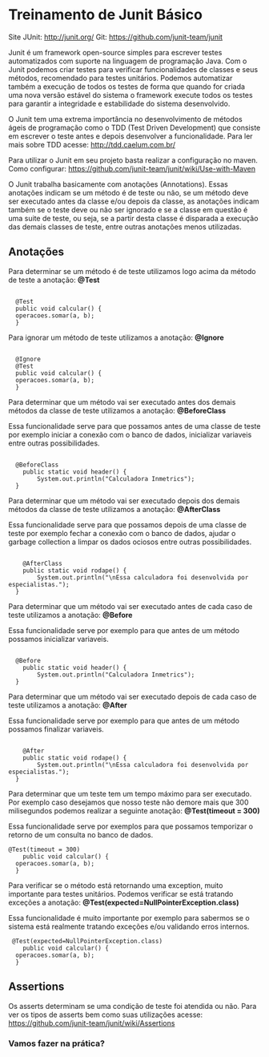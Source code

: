 # Treinamento de Junit Básico

Site JUnit:  http://junit.org/
Git:  https://github.com/junit-team/junit 

Junit é um framework open-source simples para escrever testes automatizados com suporte na linguagem de programação Java. Com o Junit podemos criar testes para verificar funcionalidades de classes e seus métodos, recomendado para testes unitários. Podemos automatizar também a execução de todos os testes de forma que quando for criada uma nova versão estável do sistema o framework execute todos os testes para garantir a integridade e estabilidade do sistema desenvolvido.

O Junit tem uma extrema importância no desenvolvimento de métodos ágeis de programação como o TDD (Test Driven Development) que consiste em escrever o teste antes e depois desenvolver a funcionalidade. Para ler mais sobre TDD acesse: http://tdd.caelum.com.br/

Para utilizar o Junit em seu projeto basta realizar a configuração no maven. Como configurar: https://github.com/junit-team/junit/wiki/Use-with-Maven

O Junit trabalha basicamente com anotações (Annotations). Essas anotações indicam se um método é de teste ou não, se um método deve ser executado antes da classe e/ou depois da classe, as anotações indicam também se o teste deve ou não ser ignorado e se a classe em questão é uma suite de teste, ou seja, se a partir desta classe é disparada a execução das demais classes de teste, entre outras anotações menos utilizadas.

## Anotações

Para determinar se um método é de teste utilizamos logo acima da método de teste a anotação: <b>@Test</b>

<pre><code>
  @Test
  public void calcular() {
  operacoes.somar(a, b);
  }</pre></code>

Para ignorar um método de teste utilizamos a anotação: <b>@Ignore</b>

<pre><code> 
  @Ignore
  @Test
  public void calcular() {
  operacoes.somar(a, b);
  }</pre></code>
  
Para determinar que um método vai ser executado antes dos demais métodos da classe de teste utilizamos a anotação: <b>@BeforeClass</b>

Essa funcionalidade serve para que possamos antes de uma classe de teste por exemplo iniciar a conexão com o banco de dados, inicializar variaveis entre outras possibilidades.

<pre><code> 
  @BeforeClass
	public static void header() {
		System.out.println("Calculadora Inmetrics");
  }</pre></code>
  
  Para determinar que um método vai ser executado depois dos demais métodos da classe de teste utilizamos a anotação: <b>@AfterClass</b>
  
  Essa funcionalidade serve para que possamos depois de uma classe de teste por exemplo fechar a conexão com o banco de dados, ajudar o garbage collection a limpar os dados ociosos entre outras possibilidades.

<pre><code> 
	@AfterClass
	public static void rodape() {
		System.out.println("\nEssa calculadora foi desenvolvida por especialistas.");
  }</pre></code>
  
  Para determinar que um método vai ser executado antes de cada caso de teste utilizamos a anotação: <b>@Before</b>
  
  Essa funcionalidade serve por exemplo para que antes de um método possamos inicializar variaveis.
  
  <pre><code> 
  @Before
	public static void header() {
		System.out.println("Calculadora Inmetrics");
  }</pre></code>
  
  Para determinar que um método vai ser executado depois de cada caso de teste utilizamos a anotação: <b>@After</b>
  
  Essa funcionalidade serve por exemplo para que antes de um método possamos finalizar variaveis.
  
  <pre><code> 
	@After
	public static void rodape() {
		System.out.println("\nEssa calculadora foi desenvolvida por especialistas.");
  }</pre></code>
  
 Para determinar que um teste tem um tempo máximo para ser executado. Por exemplo caso desejamos que nosso teste não demore mais que 300 milisegundos podemos realizar a seguinte anotação: <b>@Test(timeout = 300)</b>
 
 Essa funcionalidade serve por exemplos para que possamos temporizar o retorno de um consulta no banco de dados.
 
 
<pre><code>@Test(timeout = 300)
	public void calcular() {
  operacoes.somar(a, b);
  }</pre></code>
 
Para verificar se o método está retornando uma exception, muito importante para testes unitários. Podemos verificar se está tratando exceções a anotação: <b>@Test(expected=NullPointerException.class)</b>

Essa funcionalidade é muito importante por exemplo para sabermos se o sistema está realmente tratando exceções e/ou validando erros internos.
 
<pre><code>	@Test(expected=NullPointerException.class)
	public void calcular() {
  operacoes.somar(a, b);
  }</pre></code>
 
 ## Assertions
  Os asserts determinam se uma condição de teste foi atendida ou não. Para ver os tipos de asserts bem como suas utilizações acesse:  https://github.com/junit-team/junit/wiki/Assertions
  

### Vamos fazer na prática?
